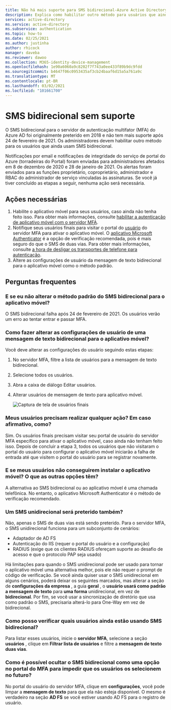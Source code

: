 ```yaml
---
title: Não há mais suporte para SMS bidirecional-Azure Active Directory
description: Explica como habilitar outro método para usuários que ainda usam SMS bidirecional.
services: active-directory
ms.service: active-directory
ms.subservice: authentication
ms.topic: how-to
ms.date: 02/25/2021
ms.author: justinha
author: rhicock
manager: daveba
ms.reviewer: dawoo
ms.collection: M365-identity-device-management
ms.openlocfilehash: 1e90a6060a9c8202f7f743a0ee433f89b9dc9fdd
ms.sourcegitcommit: b4647f06c0953435af3cb24baaf6d15a5a761a9c
ms.translationtype: MT
ms.contentlocale: pt-BR
ms.lasthandoff: 03/02/2021
ms.locfileid: "101661700"
---
```

# <a name="two-way-sms-unsupported"></a>SMS bidirecional sem suporte

O SMS bidirecional para o servidor de autenticação multifator (MFA) do Azure AD foi originalmente preterido em 2018 e não tem mais suporte após 24 de fevereiro de 2021. Os administradores devem habilitar outro método para os usuários que ainda usam SMS bidirecional.

Notificações por email e notificações de integridade do serviço de portal do Azure (torradeiras do Portal) foram enviadas para administradores afetados em 8 de dezembro de 2020 e 28 de janeiro de 2021. Os alertas foram enviados para as funções proprietário, coproprietário, administrador e RBAC do administrador de serviço vinculadas às assinaturas. Se você já tiver concluído as etapas a seguir, nenhuma ação será necessária.

## <a name="required-actions"></a>Ações necessárias

1. Habilite o aplicativo móvel para seus usuários, caso ainda não tenha feito isso. Para obter mais informações, consulte [habilitar a autenticação de aplicativo móvel com o servidor MFA](howto-mfaserver-deploy-mobileapp.md).
1. Notifique seus usuários finais para visitar o portal do [usuário](howto-mfaserver-deploy-userportal.md) do servidor MFA para ativar o aplicativo móvel. O [aplicativo Microsoft Authenticator](https://www.microsoft.com/account/authenticator) é a opção de verificação recomendada, pois é mais seguro do que o SMS de duas vias. Para obter mais informações, consulte [a hora de desligar os transportes de telefone para autenticação](https://techcommunity.microsoft.com/t5/azure-active-directory-identity/it-s-time-to-hang-up-on-phone-transports-for-authentication/ba-p/1751752).
1. Altere as configurações de usuário da mensagem de texto bidirecional para o aplicativo móvel como o método padrão.

## <a name="faq"></a>Perguntas frequentes

### <a name="what-if-i-dont-change-the-default-method-from-two-way-sms-to-the-mobile-app"></a>E se eu não alterar o método padrão do SMS bidirecional para o aplicativo móvel?
O SMS bidirecional falha após 24 de fevereiro de 2021. Os usuários verão um erro ao tentar entrar e passar MFA.

### <a name="how-do-i-change-the-user-settings-from-two-way-text-message-to-mobile-app"></a>Como fazer alterar as configurações de usuário de uma mensagem de texto bidirecional para o aplicativo móvel?

Você deve alterar as configurações do usuário seguindo estas etapas:

1. No servidor MFA, filtre a lista de usuários para a mensagem de texto bidirecional.
1. Selecione todos os usuários.
1. Abra a caixa de diálogo Editar usuários.
1. Alterar usuários de mensagem de texto para aplicativo móvel.

   ![Captura de tela de usuários finais](media/how-to-authentication-two-way-sms-unsupported/end-users.png)

### <a name="do-my-users-need-to-take-any-action-if-yes-how"></a>Meus usuários precisam realizar qualquer ação? Em caso afirmativo, como?
Sim. Os usuários finais precisam visitar seu portal de usuário do servidor MFA específico para ativar o aplicativo móvel, caso ainda não tenham feito isso. Depois de concluir a etapa 3, todos os usuários que não visitaram o portal do usuário para configurar o aplicativo móvel iniciarão a falha de entrada até que visitem o portal do usuário para se registrar novamente.

### <a name="what-if-my-users-cant-install-the-mobile-app-what-other-options-do-they-have"></a>E se meus usuários não conseguirem instalar o aplicativo móvel? O que as outras opções têm?
A alternativa ao SMS bidirecional ou ao aplicativo móvel é uma chamada telefônica. No entanto, o aplicativo Microsoft Authenticator é o método de verificação recomendado.

### <a name="will-one-way-sms-be-deprecated-as-well"></a>Um SMS unidirecional será preterido também?
Não, apenas o SMS de duas vias está sendo preterido. Para o servidor MFA, o SMS unidirecional funciona para um subconjunto de cenários:

- Adaptador de AD FS
- Autenticação do IIS (requer o portal do usuário e a configuração)
- RADIUS (exige que os clientes RADIUS ofereçam suporte ao desafio de acesso e que o protocolo PAP seja usado)

Há limitações para quando o SMS unidirecional pode ser usado para tornar o aplicativo móvel uma alternativa melhor, pois ele não requer o prompt de código de verificação.
Se você ainda quiser usar o SMS unidirecional em alguns cenários, poderá deixar os seguintes marcados, mas alterar a seção de **configurações da empresa** , a guia **geral** , o **usuário usará como padrão a mensagem de texto** para **uma forma** unidirecional, em vez de **bidirecional**. Por fim, se você usar a sincronização de diretório que usa como padrão o SMS, precisaria alterá-lo para One-Way em vez de bidirecional.

### <a name="how-can-i-check-which-users-are-still-using-two-way-sms"></a>Como posso verificar quais usuários ainda estão usando SMS bidirecional?
Para listar esses usuários, inicie o **servidor MFA**, selecione a seção **usuários** , clique em **Filtrar lista de usuários** e filtre a **mensagem de texto duas vias**.

### <a name="how-do-we-hide-two-way-sms-as-an-option-in-the-mfa-portal-to-prevent-users-from-selecting-it-in-the-future"></a>Como é possível ocultar o SMS bidirecional como uma opção no portal do MFA para impedir que os usuários os selecionem no futuro?
No portal do usuário do servidor MFA, clique em **configurações**, você pode limpar a **mensagem de texto** para que ela não esteja disponível. O mesmo é verdadeiro na seção **AD FS** se você estiver usando AD FS para o registro de usuário.

